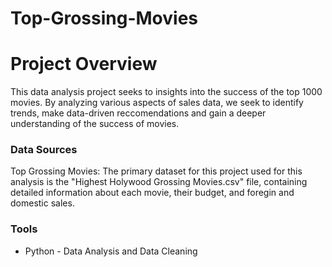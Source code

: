 # Top-Grossing-Movies


# Project Overview

This data analysis project seeks to insights into the success of the top 1000 movies. By analyzing various aspects of sales data, we seek to identify trends, make data-driven reccomendations and gain a deeper understanding of the success of movies.


### Data Sources
Top Grossing Movies: The primary dataset for this project used for this analysis is the "Highest Holywood Grossing Movies.csv" file, containing detailed information about each movie, their budget, and foregin and domestic sales.

### Tools

- Python - Data Analysis and Data Cleaning

